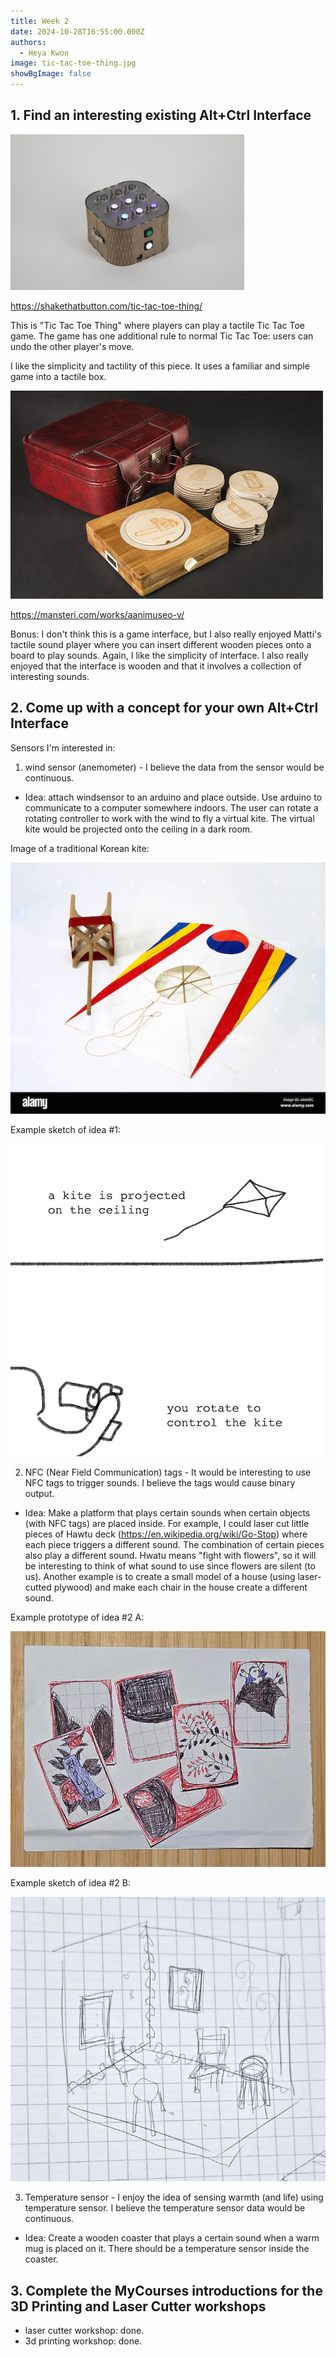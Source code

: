 ```yaml
---
title: Week 2
date: 2024-10-28T16:55:00.000Z
authors:
  - Heya Kwon
image: tic-tac-toe-thing.jpg
showBgImage: false
---
```

## 1. Find an interesting existing Alt+Ctrl Interface

![Tic Tac Toe Thing](tic-tac-toe-thing.jpg "Tic Tac Toe Thing")

https://shakethatbutton.com/tic-tac-toe-thing/

This is "Tic Tac Toe Thing" where players can play a tactile Tic Tac Toe game. The game has one additional rule to normal Tic Tac Toe: users can undo the other player's move. 

I like the simplicity and tactility of this piece. It uses a familiar and simple game into a tactile box.

![Sound Museum](featured.jpg)

https://mansteri.com/works/aanimuseo-v/

Bonus: I don't think this is a game interface, but I also really enjoyed Matti's tactile sound player where you can insert different wooden pieces onto a board to play sounds. Again, I like the simplicity of interface. I also really enjoyed that the interface is wooden and that it involves a collection of interesting sounds.

## 2. Come up with a concept for your own Alt+Ctrl Interface

Sensors I'm interested in:

1. wind sensor (anemometer) - I believe the data from the sensor would be continuous.

* Idea: attach windsensor to an arduino and place outside. Use arduino to communicate to a computer somewhere indoors. The user can rotate a rotating controller to work with the wind to fly a virtual kite. The virtual kite would be projected onto the ceiling in a dark room.

Image of a traditional Korean kite:

![](traditional-kite-a6anec.jpg)

Example sketch of idea #1:

![](kite-sketch.png)

2. NFC (Near Field Communication) tags - It would be interesting to use NFC tags to trigger sounds. I believe the tags would cause binary output. 

* Idea: Make a platform that plays certain sounds when certain objects (with NFC tags) are placed inside. For example, I could laser cut little pieces of Hawtu deck (https://en.wikipedia.org/wiki/Go-Stop) where each piece triggers a different sound. The combination of certain pieces also play a different sound. Hwatu means "fight with flowers", so it will be interesting to think of what sound to use since flowers are silent (to us). Another example is to create a small model of a house (using laser-cutted plywood) and make each chair in the house create a different sound.

Example prototype of idea #2 A:

![Hwatu prototype](signal-2024-11-04-083839.jpeg)

Example sketch of idea #2 B:

![House Chair  prototype](signal-2024-11-07-132042.jpeg)

3. Temperature sensor - I enjoy the idea of sensing warmth (and life) using temperature sensor. I believe the temperature sensor data would be continuous.

* Idea: Create a wooden coaster that plays a certain sound when a warm mug is placed on it. There should be a temperature sensor inside the coaster.

## 3. Complete the MyCourses introductions for the 3D Printing and Laser Cutter workshops

* laser cutter workshop: done.
* 3d printing workshop: done.
